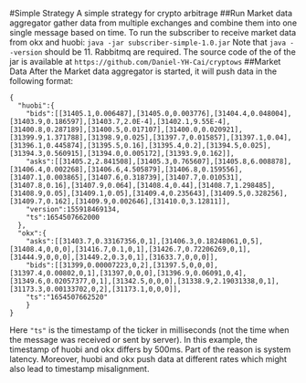 #Simple Strategy
A simple strategy for crypto arbitrage
##Run
Market data aggregator gather data from multiple exchanges and combine them into one single message based on time. To run the subscriber to receive market data from okx and huobi:
``java -jar subscriber-simple-1.0.jar``
Note that `java --version` should be 11. Rabbitmq are required. The source code of the
of the jar is available at `https://github.com/Daniel-YH-Cai/cryptows`
##Market Data
After the Market data aggregator is started, it will push data in the following format:
```
{
  "huobi":{
    "bids":[[31405.1,0.006487],[31405.0,0.003776],[31404.4,0.048004],[31403.9,0.186597],[31403.7,2.0E-4],[31402.1,9.55E-4],[31400.8,0.287189],[31400.5,0.017107],[31400.0,0.020921],[31399.9,1.371788],[31398.9,0.025],[31397.7,0.015857],[31397.1,0.04],[31396.1,0.445874],[31395.5,0.16],[31395.4,0.2],[31394.5,0.025],[31394.3,0.560915],[31394.0,0.005172],[31393.9,0.162]],
    "asks":[[31405.2,2.841508],[31405.3,0.765607],[31405.8,6.008878],[31406.4,0.002268],[31406.6,4.505879],[31406.8,0.159556],[31407.1,0.003865],[31407.6,0.318739],[31407.7,0.010531],[31407.8,0.16],[31407.9,0.064],[31408.4,0.44],[31408.7,1.298485],[31408.9,0.05],[31409.1,0.05],[31409.4,0.235643],[31409.5,0.328256],[31409.7,0.162],[31409.9,0.002646],[31410.0,3.12811]],
    "version":155918469134,
    "ts":1654507662000
  },
  "okx":{
    "asks":[[31403.7,0.33167356,0,1],[31406.3,0.18248061,0,5],[31408.4,0,0,0],[31416.7,0.1,0,1],[31426.7,0.72206269,0,1],[31444.9,0,0,0],[31449.2,0.3,0,1],[31633.7,0,0,0]],
    "bids":[[31399,0.00007223,0,2],[31397.5,0,0,0],[31397.4,0.00802,0,1],[31397,0,0,0],[31396.9,0.06091,0,4],[31349.6,0.02057377,0,1],[31342.5,0,0,0],[31338.9,2.19031338,0,1],[31173.3,0.00133702,0,2],[31173.1,0,0,0]],
    "ts":"1654507662520"
    }
}
```
Here `"ts"` is the timestamp of the ticker in milliseconds (not the time when the message was received or sent by server).
In this example, the timestamp of huobi and okx differs by 500ms. Part of the reason is system latency. Moreover, huobi and okx push data at different rates which might also lead to timestamp misalignment.

